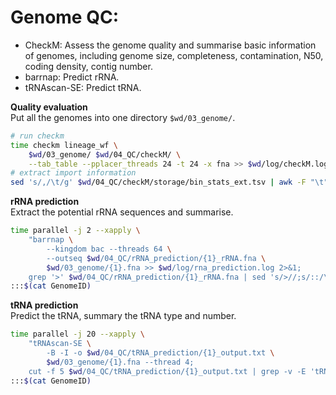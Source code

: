 # Genome QC:
- CheckM: Assess the genome quality and summarise basic information of genomes, including genome size, completeness, contamination, N50, coding density, contig number.
- barrnap: Predict rRNA.
- tRNAscan-SE: Predict tRNA.
   
**Quality evaluation**  
Put all the genomes into one directory `$wd/03_genome/`.
```bash
# run checkm
time checkm lineage_wf \
    $wd/03_genome/ $wd/04_QC/checkM/ \
    --tab_table --pplacer_threads 24 -t 24 -x fna >> $wd/log/checkM.log 2>&1
# extract import information
sed 's/,/\t/g' $wd/04_QC/checkM/storage/bin_stats_ext.tsv | awk -F "\t" '{print $1 "\t" $12 "\t" $13 "\t" $14 "\t" $16 "\t" $19 "\t" $23 "\t" $26}' | sed "s/'Completeness': //g" | sed "s/'Contamination': //g" | sed "s/'GC': //g" | sed "s/'Genome size': //g" | sed "s/'# contigs': //g" | sed "s/'N50 (contigs)': //g" | sed "s/'Coding density': //g" | awk 'BEGIN{print "GenomeID" "\t" "Completeness" "\t" "Contamination" "\t" "GC" "\t" "Genome_size" "\t" "Contig_num" "\t" "N50" "\t" "Coding_density"}1' > $wd/04_QC/checkM_result.tsv
```

**rRNA prediction**  
Extract the potential rRNA sequences and summarise.  
```bash
time parallel -j 2 --xapply \
    "barrnap \
        --kingdom bac --threads 64 \
        --outseq $wd/04_QC/rRNA_prediction/{1}_rRNA.fna \
        $wd/03_genome/{1}.fna >> $wd/log/rna_prediction.log 2>&1;
    grep '>' $wd/04_QC/rRNA_prediction/{1}_rRNA.fna | sed 's/>//;s/::/\t/' | cut -f 1 | sort | uniq -c | sed 's/^/{1}\t/;s/ 5S/\t5S/;s/ 16S/\t16S/;s/ 23S/\t23S/' | sed 's/ //g' >> $wd/04_QC/rRNA_summary.txt" \
:::$(cat GenomeID)
```  

**tRNA prediction**  
Predict the tRNA, summary the tRNA type and number.
```bash
time parallel -j 20 --xapply \
    "tRNAscan-SE \
        -B -I -o $wd/04_QC/tRNA_prediction/{1}_output.txt \
        $wd/03_genome/{1}.fna --thread 4;
    cut -f 5 $wd/04_QC/tRNA_prediction/{1}_output.txt | grep -v -E 'tRNA|Type|---' | sort | uniq -c | sed 's/^[[:space:]]*//' | sed 's/ /\t/;s/^/{1}\t/'>> $wd/04_QC/tRNA_summary.txt" \
:::$(cat GenomeID)
```
